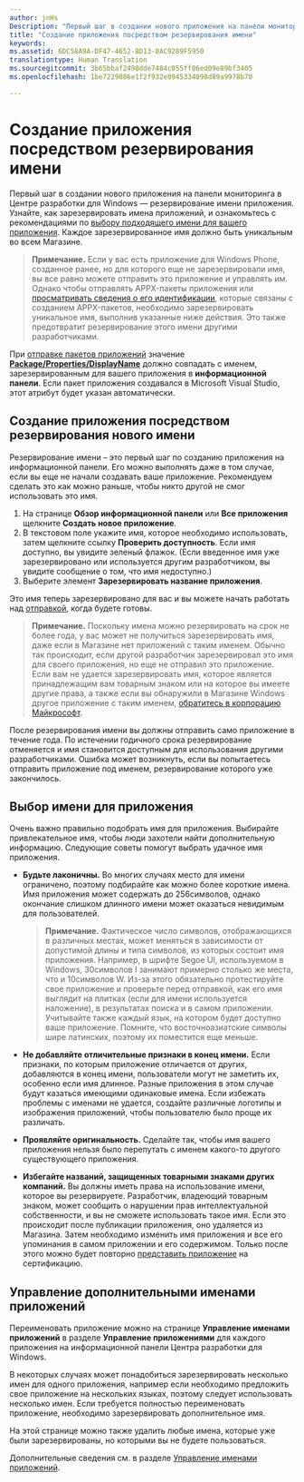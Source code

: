 ```yaml
---
author: jnHs
Description: "Первый шаг в создании нового приложения на панели мониторинга в Центре разработки для Windows — резервирование имени приложения. Узнайте, как зарезервировать имена приложений, и ознакомьтесь с рекомендациями по выбору подходящего имени для вашего приложения."
title: "Создание приложения посредством резервирования имени"
keywords: 
ms.assetid: 6DC58A9A-DF47-4652-8D13-0AC9289F5950
translationtype: Human Translation
ms.sourcegitcommit: 3b65bbaf2498dde7484c055ff86ed09e89bf3405
ms.openlocfilehash: 1be7229086e1f2f932e0945334098d89a9978b70

---
```


# Создание приложения посредством резервирования имени


Первый шаг в создании нового приложения на панели мониторинга в Центре разработки для Windows — резервирование имени приложения. Узнайте, как зарезервировать имена приложений, и ознакомьтесь с рекомендациями по [выбору подходящего имени для вашего приложения](#choosing-your-app-s-name). Каждое зарезервированное имя должно быть уникальным во всем Магазине.

> **Примечание.**  Если у вас есть приложение для Windows Phone, созданное ранее, но для которого еще не зарезервировали имя, вы все равно можете отправить это приложение и управлять им. Однако чтобы отправлять APPX-пакеты приложения или [просматривать сведения о его идентификации](view-app-identity-details.md), которые связаны с созданием APPX-пакетов, необходимо зарезервировать уникальное имя, выполнив указанные ниже действия. Это также предотвратит резервирование этого имени другими разработчиками.

При [отправке пакетов приложений](upload-app-packages.md) значение [**Package/Properties/DisplayName**](https://msdn.microsoft.com/library/windows/apps/dn423240) должно совпадать с именем, зарезервированным для вашего приложения в **информационной панели**. Если пакет приложения создавался в Microsoft Visual Studio, этот атрибут будет указан автоматически.

## Создание приложения посредством резервирования нового имени

Резервирование имени – это первый шаг по созданию приложения на информационной панели. Его можно выполнять даже в том случае, если вы еще не начали создавать ваше приложение. Рекомендуем сделать это как можно раньше, чтобы никто другой не смог использовать это имя.

1.  На странице **Обзор информационной панели** или **Все приложения** щелкните **Создать новое приложение**.
2.  В текстовом поле укажите имя, которое необходимо использовать, затем щелкните ссылку **Проверить доступность**. Если имя доступно, вы увидите зеленый флажок. (Если введенное имя уже зарезервировано или используется другим разработчиком, вы увидите сообщение о том, что имя недоступно.)
3.  Выберите элемент **Зарезервировать название приложения**.

Это имя теперь зарезервировано для вас и вы можете начать работать над [отправкой](app-submissions.md), когда будете готовы.

> **Примечание.**  Поскольку имена можно резервировать на срок не более года, у вас может не получиться зарезервировать имя, даже если в Магазине нет приложений с таким именем. Обычно так происходит, если другой разработчик зарезервировал это имя для своего приложения, но еще не отправил это приложение. Если вам не удается зарезервировать имя, которое является принадлежащим вам товарным знаком или на которое вы имеете другие права, а также если вы обнаружили в Магазине Windows другое приложение с таким именем, [обратитесь в корпорацию Майкрософт](http://go.microsoft.com/fwlink/p/?LinkId=233777).

После резервирования имени вы должны отправить само приложение в течение года. По истечении годичного срока резервирование отменяется и имя становится доступным для использования другими разработчиками. Ошибка может возникнуть, если вы попытаетесь отправить приложение под именем, резервирование которого уже закончилось.

## Выбор имени для приложения

Очень важно правильно подобрать имя для приложения. Выбирайте привлекательное имя, чтобы люди захотели найти дополнительную информацию. Следующие советы помогут выбрать удачное имя приложения.

-   **Будьте лаконичны.** Во многих случаях место для имени ограничено, поэтому подбирайте как можно более короткие имена. Имя приложения может содержать до 256символов, однако окончание слишком длинного имени может оказаться невидимым для пользователей.

    > **Примечание.**  Фактическое число символов, отображающихся в различных местах, может меняться в зависимости от допустимой длины и типа символов, из которых состоит имя приложения. Например, в шрифте Segoe UI, используемом в Windows, 30символов I занимают примерно столько же места, что и 10символов W. Из-за этого обязательно протестируйте свое приложение и проверьте перед отправкой, как его имя выглядит на плитках (если для имени используется наложение), в результатах поиска и в самом приложении. Учитывайте также каждый язык, на котором будет доступно ваше приложение. Помните, что восточноазиатские символы шире латинских, поэтому их поместится еще меньше.

-   **Не добавляйте отличительные признаки в конец имени.** Если признаки, по которым приложение отличается от других, добавляются в конец имени, пользователи могут не заметить их, особенно если имя длинное. Разные приложения в этом случае будут казаться имеющими одинаковые имена. Если избежать проблемы с именами не удается, создайте различные логотипы и изображения приложений, чтобы пользователю было проще их различать.
-   **Проявляйте оригинальность.** Сделайте так, чтобы имя вашего приложения нельзя было перепутать с именем какого-то другого существующего приложения.
-   **Избегайте названий, защищенных товарными знаками других компаний.** Вы должны иметь права на использование имени, которое вы резервируете. Разработчик, владеющий товарным знаком, может сообщить о нарушении прав интеллектуальной собственности, и вы не сможете использовать такое имя. Если это происходит после публикации приложения, оно удаляется из Магазина. Затем необходимо изменить имя приложения и все его упоминания в самом приложении и его содержимом. Только после этого можно будет повторно [представить приложение](app-submissions.md) на сертификацию.

## Управление дополнительными именами приложений

Переименовать приложение можно на странице **Управление именами приложений** в разделе **Управление приложениями** для каждого приложения на информационной панели Центра разработки для Windows.

В некоторых случаях может понадобиться зарезервировать несколько имен для одного приложения, например если необходимо предложить свое приложение на нескольких языках, поэтому следует использовать несколько имен. Если требуется полностью переименовать приложение, необходимо зарезервировать дополнительное имя.

На этой странице можно также удалить любые имена, которые уже были зарезервированы, но которыми вы не будете пользоваться.

Дополнительные сведения см. в разделе [Управление именами приложений](manage-app-names.md).

 

 







<!--HONumber=Aug16_HO3-->


